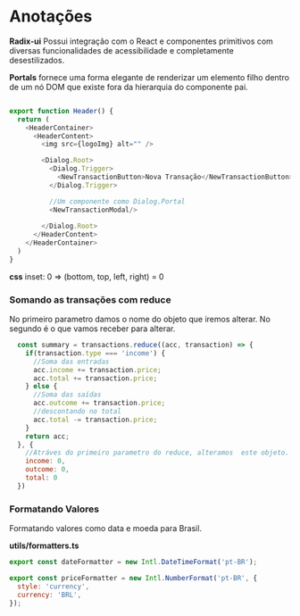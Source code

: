 
# Anotações

**Radix-ui** Possui integração com o React e componentes primitivos com diversas funcionalidades de acessibilidade e completamente desestilizados.

**Portals** fornece uma forma elegante de renderizar um elemento filho dentro de um nó DOM que existe fora da hierarquia do componente pai.

~~~~javascript

export function Header() {
  return (
    <HeaderContainer>
      <HeaderContent>
        <img src={logoImg} alt="" />

        <Dialog.Root>
          <Dialog.Trigger>
            <NewTransactionButton>Nova Transação</NewTransactionButton>
          </Dialog.Trigger>

          //Um componente como Dialog.Portal
          <NewTransactionModal/>
        
        </Dialog.Root>
      </HeaderContent>
    </HeaderContainer>
  )
}

~~~~

**css**
inset: 0 => (bottom, top, left, right) = 0

### Somando as transações com reduce

No primeiro parametro damos o nome do objeto que iremos alterar. No segundo é o que vamos receber para alterar.

~~~~javascript
  const summary = transactions.reduce((acc, transaction) => {
    if(transaction.type === 'income') {
      //Soma das entradas
      acc.income += transaction.price;
      acc.total += transaction.price;
    } else {
      //Soma das saídas
      acc.outcome += transaction.price;
      //descontando no total
      acc.total -= transaction.price;
    }
    return acc;
  }, {
    //Atráves do primeiro parametro do reduce, alteramos  este objeto.
    income: 0,
    outcome: 0,
    total: 0
  })
~~~~

### Formatando Valores

Formatando valores como data e moeda para Brasil.

**utils/formatters.ts**

~~~~javascript
export const dateFormatter = new Intl.DateTimeFormat('pt-BR');

export const priceFormatter = new Intl.NumberFormat('pt-BR', {
  style: 'currency',
  currency: 'BRL',
});
~~~~